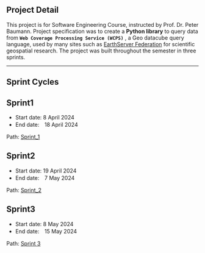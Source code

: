 ## Project Detail

This project is for Software Engineering Course, instructed by Prof. Dr. Peter Baumann. Project specification was to create a **Python library** to query data from **`Web Coverage Processing Service (WCPS)`** , a Geo datacube query language, used by many sites such as [EarthServer Federation](https://earthserver.eu/) for scientific geospatial research. The project was built throughout the semester in three sprints.


---



## Sprint Cycles
## Sprint1
+ Start date: 8 April 2024
+ End date:　18 April 2024
  
Path: [Sprint_1](sprint1)
  
## Sprint2
+ Start date: 19 April 2024
+ End date:　7 May 2024

Path: [Sprint_2](sprint2)

## Sprint3
+ Start date: 8 May 2024
+ End date:　15 May 2024

Path: [Sprint 3](sprint3)
